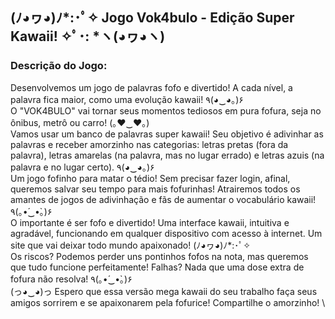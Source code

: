 ## (ﾉ◕ヮ◕)ﾉ*:･ﾟ✧ Jogo Vok4bulo - Edição Super Kawaii! ✧ﾟ･: *ヽ(◕ヮ◕ヽ)

### Descrição do Jogo:

Desenvolvemos um jogo de palavras fofo e divertido! A cada nível, a palavra fica maior, como uma evolução kawaii! ٩(◕‿◕｡)۶ \
O "VOK4BULO" vai tornar seus momentos tediosos em pura fofura, seja no ônibus, metrô ou carro! (｡♥‿♥｡) \
Vamos usar um banco de palavras super kawaii! Seu objetivo é adivinhar as palavras e receber amorzinho nas categorias: letras pretas (fora da palavra), letras amarelas (na palavra, mas no lugar errado) e letras azuis (na palavra e no lugar certo). ٩(◕‿◕｡)۶ \
Um jogo fofinho para matar o tédio! Sem precisar fazer login, afinal, queremos salvar seu tempo para mais fofurinhas! Atrairemos todos os amantes de jogos de adivinhação e fãs de aumentar o vocabulário kawaii! ٩(｡•́‿•̀｡)۶ \
O importante é ser fofo e divertido! Uma interface kawaii, intuitiva e agradável, funcionando em qualquer dispositivo com acesso à internet. Um site que vai deixar todo mundo apaixonado! (ﾉ◕ヮ◕)ﾉ*:･ﾟ✧ \
Os riscos? Podemos perder uns pontinhos fofos na nota, mas queremos que tudo funcione perfeitamente! Falhas? Nada que uma dose extra de fofura não resolva! ٩(｡•́‿•̀｡)۶ \
(っ◕‿◕)っ Espero que essa versão mega kawaii do seu trabalho faça seus amigos sorrirem e se apaixonarem pela fofurice! Compartilhe o amorzinho! \
